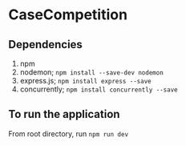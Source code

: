 # CaseCompetition
## Dependencies
1. npm
2. nodemon; `npm install --save-dev nodemon`
3. express.js; `npm install express --save`
4. concurrently; `npm install concurrently --save`
## To run the application
From root directory, run `npm run dev`
